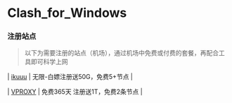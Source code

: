 ﻿# Clash_for_Windows

### 注册站点

> 以下为需要注册的站点（机场），通过机场中免费或付费的套餐，再配合工具即可科学上网

| [ikuuu](https://ikuuu.co/user) |  无限-白嫖注册送50G，免费5+节点 |

| [VPROXY](https://vproxy.us/#/register?code=JDQZCQyc) | 免费365天 注册送1T，免费2条节点 |
